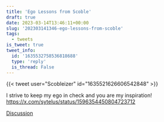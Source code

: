 ```yaml
---
title: 'Ego Lessons from Scoble'
draft: true
date: 2023-03-14T13:46:11+00:00
slug: '202303141346-ego-lessons-from-scoble'
tags:
  - tweets
is_tweet: true
tweet_info:
  id: '1635532758536818688'
  type: 'reply'
  is_thread: False
---
```




{{< tweet user="Scobleizer" id="1635521626606542848" >}}

I strive to keep my ego in check and you are my inspiration! <https://x.com/sytelus/status/1596354450804723712>

[Discussion](https://x.com/sytelus/status/1635532758536818688)
